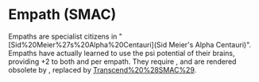 # Empath (SMAC)

Empaths are specialist citizens in "[Sid%20Meier%27s%20Alpha%20Centauri](Sid Meier's Alpha Centauri)".
Empaths have actually learned to use the psi potential of their brains, providing +2 to both and per empath. They require , and are rendered obsolete by , replaced by [Transcend%20%28SMAC%29](Transcends).